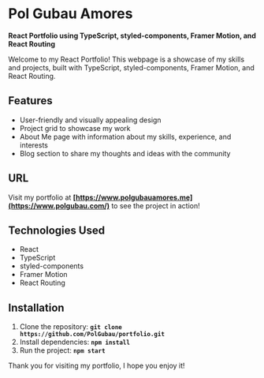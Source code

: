 # **Pol Gubau Amores**

**React Portfolio using TypeScript, styled-components, Framer Motion, and React Routing**

Welcome to my React Portfolio! This webpage is a showcase of my skills and projects, built with TypeScript, styled-components, Framer Motion, and React Routing.

## **Features**

- User-friendly and visually appealing design
- Project grid to showcase my work
- About Me page with information about my skills, experience, and interests
- Blog section to share my thoughts and ideas with the community

## **URL**

Visit my portfolio at **[https://www.polgubauamores.me](https://www.polgubau.com/)** to see the project in action!

## **Technologies Used**

- React
- TypeScript
- styled-components
- Framer Motion
- React Routing

## **Installation**

1. Clone the repository: **`git clone https://github.com/PolGubau/portfolio.git`**
2. Install dependencies: **`npm install`**
3. Run the project: **`npm start`**

Thank you for visiting my portfolio, I hope you enjoy it!
